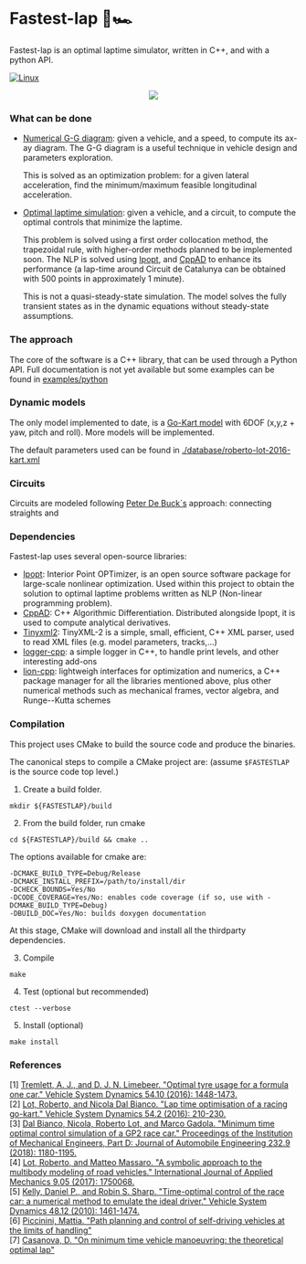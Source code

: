 # Fastest-lap 🏁🏎
Fastest-lap is an optimal laptime simulator, written in C++, and with a python API.

[![Linux](https://github.com/juanmanzanero/fastest-lap/actions/workflows/linux.yml/badge.svg)](https://github.com/juanmanzanero/fastest-lap/actions/workflows/linux.yml)
<p align="center">
  <img src="https://pbs.twimg.com/media/FEJF_KaWYAEjS86?format=png&name=900x900" />
</p>

### What can be done

  * [Numerical G-G diagram][gg]: given a vehicle, and a speed, to compute its ax-ay diagram. The G-G diagram is a useful technique in vehicle design and parameters exploration. 

    This is solved as an optimization problem: for a given lateral acceleration, find the minimum/maximum feasible longitudinal acceleration.
    
  * [Optimal laptime simulation][optimal-laptime]: given a vehicle, and a circuit, to compute the optimal controls that minimize the laptime.

    This problem is solved using a first order collocation method, the trapezoidal rule, with higher-order methods planned to be implemented soon. The NLP is solved using [Ipopt][ipopt], and [CppAD][cppad] to enhance its performance (a lap-time around Circuit de Catalunya can be obtained with 500 points in approximately 1 minute).
    
    This is not a quasi-steady-state simulation. The model solves the fully transient states as in the dynamic equations without steady-state assumptions.

[gg]:https://github.com/juanmanzanero/fastest-lap/tree/main/examples/python/gg-diagram
[optimal-laptime]:https://github.com/juanmanzanero/fastest-lap/tree/main/examples/python/optimal-laptime

### The approach

The core of the software is a C++ library, that can be used through a Python API. Full documentation is not yet available but some examples can be found in [examples/python][examples-python]

[examples-python]:https://github.com/juanmanzanero/fastest-lap/tree/main/examples/python

### Dynamic models

The only model implemented to date, is a [Go-Kart model][link2] with 6DOF (x,y,z + yaw, pitch and roll). More models will be implemented.

The default parameters used can be found in [./database/roberto-lot-2016-kart.xml][database]

[database]:https://github.com/juanmanzanero/fastest-lap/blob/main/database/roberto-lot-kart-2016.xml

### Circuits

Circuits are modeled following [Peter De Buck´s][dymos] approach: connecting straights and 

[dymos]:https://github.com/OpenMDAO/dymos


### Dependencies

Fastest-lap uses several open-source libraries:
  * [Ipopt][ipopt]: Interior Point OPTimizer, is an open source software package for large-scale nonlinear optimization. Used within this project to obtain the solution to optimal laptime problems written as NLP (Non-linear programming problem).
  * [CppAD][cppad]: C++ Algorithmic Differentiation. Distributed alongside Ipopt, it is used to compute analytical derivatives. 
  * [Tinyxml2][tinyxml2]: TinyXML-2 is a simple, small, efficient, C++ XML parser, used to read XML files (e.g. model parameters, tracks,...)
  * [logger-cpp][loggercpp]: a simple logger in C++, to handle print levels, and other interesting add-ons
  * [lion-cpp][lioncpp]: lightweigh interfaces for optimization and numerics, a C++ package manager for all the libraries mentioned above, plus other numerical methods such as mechanical frames, vector algebra, and Runge--Kutta schemes

[ipopt]:https://github.com/coin-or/Ipopt
[cppad]:https://github.com/coin-or/CppAD
[tinyxml2]:https://github.com/leethomason/tinyxml2
[loggercpp]:https://github.com/juanmanzanero/logger-cpp
[lioncpp]:https://github.com/juanmanzanero/lion-cpp
### Compilation

This project uses CMake to build the source code and produce the binaries.

The canonical steps to compile a CMake project are: (assume ```$FASTESTLAP``` is the source code top level.)

  1.  Create a build folder.
  ```
  mkdir ${FASTESTLAP}/build 
  ```
  2. From the build folder, run cmake
  ```
  cd ${FASTESTLAP}/build && cmake ..
  ```

  The options available for cmake are:
  ```
  -DCMAKE_BUILD_TYPE=Debug/Release
  -DCMAKE_INSTALL_PREFIX=/path/to/install/dir
  -DCHECK_BOUNDS=Yes/No
  -DCODE_COVERAGE=Yes/No: enables code coverage (if so, use with -DCMAKE_BUILD_TYPE=Debug)
  -DBUILD_DOC=Yes/No: builds doxygen documentation
  ```
  At this stage, CMake will download and install all the thirdparty dependencies.
  
  3. Compile 
  ```
  make
  ```
  
  4. Test (optional but recommended)
  ```
  ctest --verbose
  ```
  
  5. Install (optional)
  ```
  make install
  ```

### References

[1] [Tremlett, A. J., and D. J. N. Limebeer. "Optimal tyre usage for a formula one car." Vehicle System Dynamics 54.10 (2016): 1448-1473.][link1]<br/>
[2] [Lot, Roberto, and Nicola Dal Bianco. "Lap time optimisation of a racing go-kart." Vehicle System Dynamics 54.2 (2016): 210-230.][link2]<br/>
[3] [Dal Bianco, Nicola, Roberto Lot, and Marco Gadola. "Minimum time optimal control simulation of a GP2 race car." Proceedings of the Institution of Mechanical Engineers, Part D: Journal of Automobile Engineering 232.9 (2018): 1180-1195.][link3]<br/>
[4] [Lot, Roberto, and Matteo Massaro. "A symbolic approach to the multibody modeling of road vehicles." International Journal of Applied Mechanics 9.05 (2017): 1750068.][link4]<br/>
[5] [Kelly, Daniel P., and Robin S. Sharp. "Time-optimal control of the race car: a numerical method to emulate the ideal driver." Vehicle System Dynamics 48.12 (2010): 1461-1474.][link5]<br/>
[6] [Piccinini, Mattia. "Path planning and control of self-driving vehicles at the limits of handling"][link6]<br/>
[7] [Casanova, D. "On minimum time vehicle manoeuvring: the theoretical optimal lap"][link7]<br/>


[link1]:https://www.tandfonline.com/doi/abs/10.1080/00423114.2016.1213861
[link2]:https://www.tandfonline.com/doi/abs/10.1080/00423114.2015.1125514
[link3]:https://journals.sagepub.com/doi/pdf/10.1177/0954407017728158?casa_token=KJUTgUXmw7UAAAAA:rpL6chgRsgy6e8KagZ50jVeLOmITur5phRQYuh_PIY-WW7mMbEHSp-VCWvz3-wZ2FxkeeyhJR_t2
[link4]:https://www.worldscientific.com/doi/abs/10.1142/S1758825117500685
[link5]:https://www.tandfonline.com/doi/abs/10.1080/00423110903514236
[link6]:https://www.researchgate.net/publication/336880897_Path_Planning_and_Control_of_Self-Driving_Vehicles_at_the_Limits_of_Handling
[link7]:https://dspace.lib.cranfield.ac.uk/handle/1826/1091

